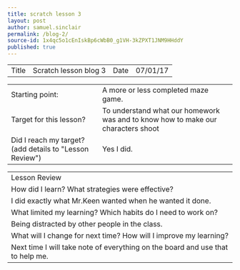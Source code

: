 ```yaml
---
title: scratch lesson 3
layout: post
author: samuel.sinclair
permalink: /blog-2/
source-id: 1x4qc5o1cEnIskBp6cWbB0_g1VH-3kZPXT1JNM9HHddY
published: true
---
```

<table>
  <tr>
    <td>Title</td>
    <td>Scratch lesson blog 3</td>
    <td>Date </td>
    <td>07/01/17</td>
  </tr>
</table>


<table>
  <tr>
    <td>Starting point:</td>
    <td>A more or less completed maze game.</td>
  </tr>
  <tr>
    <td>Target for this lesson?</td>
    <td>To understand what our homework was and to know how to make our characters shoot </td>
  </tr>
  <tr>
    <td>Did I reach my target? 
(add details to "Lesson Review")</td>
    <td>Yes I did. </td>
  </tr>
</table>


<table>
  <tr>
    <td>Lesson Review</td>
  </tr>
  <tr>
    <td>How did I learn? What strategies were effective? </td>
  </tr>
  <tr>
    <td>I did exactly what Mr.Keen wanted when he wanted it done.</td>
  </tr>
  <tr>
    <td>What limited my learning? Which habits do I need to work on? </td>
  </tr>
  <tr>
    <td>Being distracted by other people in the class.</td>
  </tr>
  <tr>
    <td>What will I change for next time? How will I improve my learning?</td>
  </tr>
  <tr>
    <td>Next time I will take note of everything on the board and use that to help me.</td>
  </tr>
</table>


